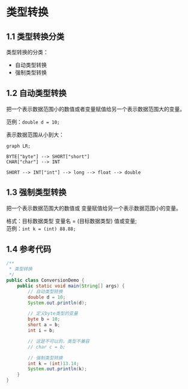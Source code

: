 # 类型转换

## 1.1 类型转换分类

类型转换的分类：

- 自动类型转换
- 强制类型转换

## 1.2 自动类型转换

把一个表示数据范围小的数值或者变量赋值给另一个表示数据范围大的变量。

范例：`double d = 10;`

表示数据范围从小到大：

```mermaid
graph LR;

BYTE["byte"] --> SHORT["short"]
CHAR["char"] --> INT

SHORT --> INT["int"] --> long --> float --> double

```

## 1.3 强制类型转换

把一个表示数据范围大的数值或 变量赋值给另一个表示数据范围小的变量。

格式：目标数据类型 变量名 = (目标数据类型) 值或变量;<br>
范例：`int k = (int) 88.88;`

## 1.4 参考代码

```java
/**
 * 类型转换
 */
public class ConversionDemo {
    public static void main(String[] args) {
        // 自动类型转换
        double d = 10;
        System.out.println(d);

        // 定义byte类型的变量
        byte b = 10;
        short a = b;
        int i = b;

        // 这是不可以的，类型不兼容
        // char c = b;

        // 强制类型转换
        int k = (int)13.14;
        System.out.println(k);
    }
}
```



